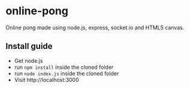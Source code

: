 # online-pong
Online pong made using node.js, express, socket.io and HTML5 canvas.

## Install guide
* Get node.js
* run `npm install` inside the cloned folder
* run `node index.js` inside the cloned folder
* Visit http://localhost:3000
